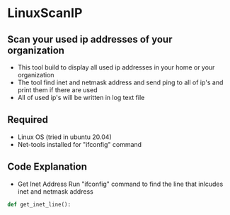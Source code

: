 # LinuxScanIP
## Scan your used ip addresses of your organization 

* This tool build to display all used ip addresses in your home or your organization
* The tool find inet and netmask address and send ping to all of ip's and print them if there are used
* All of used ip's will be written in log text file

## Required

* Linux OS (tried in ubuntu 20.04)
* Net-tools installed for "ifconfig" command

## Code Explanation

* Get Inet Address
  Run "ifconfig" command to find the line that inlcudes inet and netmask address
  
```python
def get_inet_line():
```
